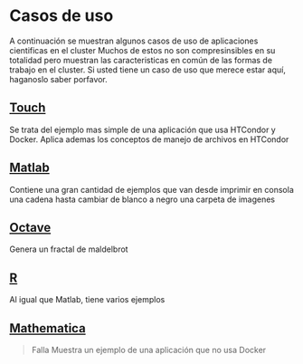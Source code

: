# Casos de uso
A continuación se muestran algunos casos de uso de aplicaciones cientificas en el cluster
Muchos de estos no son compresinsibles en su totalidad pero muestran las caracteristicas en común 
de las formas de trabajo en el cluster. Si usted tiene un caso de uso que merece estar aquí, haganoslo saber porfavor. 

## [Touch](touch/README.md)
Se trata del ejemplo mas simple de una aplicación que usa HTCondor y Docker. 
Aplica ademas los conceptos de manejo de archivos en HTCondor

## [Matlab](matlab/README.md)
Contiene una gran cantidad de ejemplos que van desde imprimir en consola una cadena
hasta cambiar de blanco a negro una carpeta de imagenes

## [Octave](octave/README.md)
Genera un fractal de maldelbrot

## [R](r/README.md)
Al igual que Matlab, tiene varios ejemplos

## [Mathematica](mathematica/README.md)
> Falla
Muestra un ejemplo de una aplicación que no usa Docker
